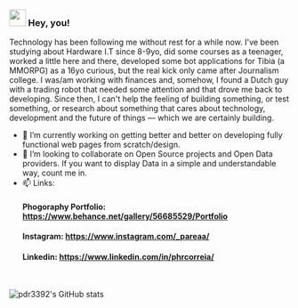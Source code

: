 ### <img src="https://raw.githubusercontent.com/MartinHeinz/MartinHeinz/master/wave.gif" width="30px"> Hey, you!


Technology has been following me without rest for a while now. I've been studying about Hardware I.T since 8-9yo, did some courses as a teenager, worked a little here and there, developed some bot applications for Tibia (a MMORPG) as a 16yo curious, but the real kick only came after Journalism college. I was/am working with finances and, somehow, I found a Dutch guy with a trading robot that needed some attention and that drove me back to developing. Since then, I can't help the feeling of building something, or test something, or research about something that cares about technology, development and the future of things — which we are certainly building.


- 🔭 I’m currently working on getting better and better on developing fully functional web pages from scratch/design.
- 👯 I’m looking to collaborate on Open Source projects and Open Data providers. If you want to display Data in a simple and understandable way, count me in.
- 📫 Links:
    #### Phogoraphy Portfolio: https://www.behance.net/gallery/56685529/Portfolio
    #### Instagram: https://www.instagram.com/_pareaa/
    #### Linkedin: https://www.linkedin.com/in/phrcorreia/
 <br />
 
![pdr3392's GitHub stats](https://github-readme-stats.vercel.app/api?username=pdr3392&hide=contribs,prs&show_icons=true&theme=synthwave)

  
  <!--
**pdr3392/pdr3392** is a ✨ _special_ ✨ repository because its `README.md` (this file) appears on your GitHub profile.

Here are some ideas to get you started:

- 🔭 I’m currently working on ...
- 🌱 I’m currently learning ...
- 👯 I’m looking to collaborate on ...
- 🤔 I’m looking for help with ...
- 💬 Ask me about ...
- 📫 How to reach me: ...
- 😄 Pronouns: ...
- ⚡ Fun fact: ...
-->
